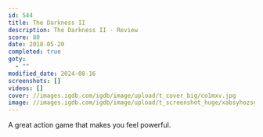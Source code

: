 ```yaml
---
id: 544
title: The Darkness II
description: The Darkness II - Review
score: 80
date: 2018-05-20
completed: true
goty:
  - ""
modified_date: 2024-08-16
screenshots: []
videos: []
cover: //images.igdb.com/igdb/image/upload/t_cover_big/co1mxv.jpg
image: //images.igdb.com/igdb/image/upload/t_screenshot_huge/xabsyhozsgwqcsyrgugr.jpg
---
```

A great action game that makes you feel powerful.